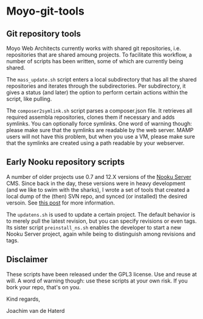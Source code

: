 Moyo-git-tools
==============

Git repository tools
--------------------

Moyo Web Architects currently works with shared git repositories, i.e. repositories that are shared amoung projects. To facilitate this workflow, a number of scripts has been written, some of which are currently being shared.

The `mass_update.sh` script enters a local subdirectory that has all the shared repositories and iterates through the subdirectories. Per subdirectory, it gives a status (and later) the option to perform certain actions within the script, like pulling.

The `composer2symlink.sh` script parses a composer.json file. It retrieves all required assembla repositories, clones them if necessary and adds symlinks. You can optionally force symlinks. One word of warning though: please make sure that the symlinks are readable by the web server. MAMP users will not have this problem, but when you use a VM, please make sure that the symlinks are created using a path readable by your webserver.

Early Nooku repository scripts
------------------------------

A number of older projects use 0.7 and 12.X versions of the [Nooku Server](http://nooku.assembla.com) CMS. Since back in the day, these versions were in heavy development (and we like to swim with the sharks), I wrote a set of tools that created a local dump of the (then) SVN repo, and synced (or installed) the desired versoin.
See [this post](http://moyoweb.nl/index.php/blog/2-nooku-news/15-how-to-sync-your-project-code-with-the-nooku-server-repository.html) for more information.

The `updatens.sh` is used to update a certain project. The default behavior is to merely pull the latest revision, but you can specify revisions or even tags. Its sister script `preinstall_ns.sh` enables the developer to start a new Nooku Server project, again while being to distinguish among revisions and tags.

Disclaimer
----------
These scripts have been released under the GPL3 license. Use and reuse at will. A word of warning though: use these scripts at your own risk. If you bork your repo, that's on you.

Kind regards,

Joachim van de Haterd
